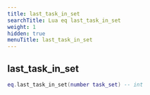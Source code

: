 ```yaml
---
title: last_task_in_set
searchTitle: Lua eq last_task_in_set
weight: 1
hidden: true
menuTitle: last_task_in_set
---
```

## last_task_in_set
```lua
eq.last_task_in_set(number task_set) -- int
```